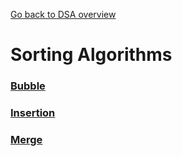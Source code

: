[Go back to DSA overview](https://github.com/shiratap/DSA)

# Sorting Algorithms

### [Bubble](https://github.com/shiratap/DSA/tree/master/Sorting/bubble)

### [Insertion](https://github.com/shiratap/DSA/tree/master/Sorting/insertion)

### [Merge](https://github.com/shiratap/DSA/tree/master/Sorting/merge)
